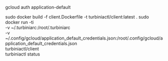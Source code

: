 gcloud auth application-default

sudo docker build -f client.Dockerfile -t turbiniactl/client:latest .
sudo docker run -ti \
    -v ~/.turbiniarc:/root/.turbiniarc \
    -v ~/.config/gcloud/application_default_credentials.json:/root/.config/gcloud/application_default_credentials.json \
    turbiniactl/client \
    turbiniactl status


